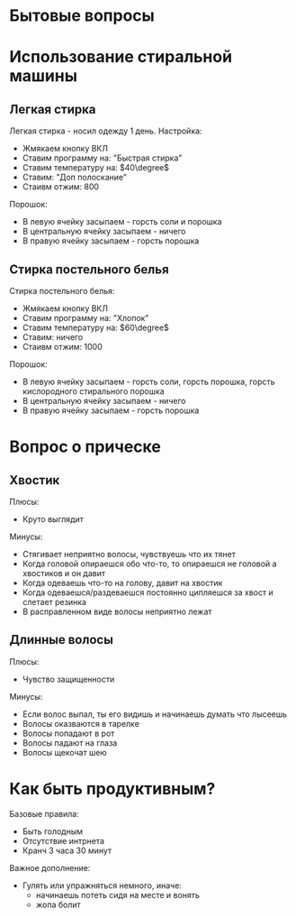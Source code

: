 # Бытовые вопросы

# Использование стиральной машины

## Легкая стирка

Легкая стирка - носил одежду 1 день. Настройка:

-   Жмякаем кнопку ВКЛ
-   Ставим программу на: "Быстрая стирка"
-   Ставим температуру на: $40\degree$
-   Ставим: "Доп полоскание"
-   Стаивм отжим: 800

Порошок:

-   В левую ячейку засыпаем - горсть соли и порошка
-   В центральную ячейку засыпаем - ничего
-   В правую ячейку засыпаем - горсть порошка

## Стирка постельного белья

Стирка постельного белья:

-   Жмякаем кнопку ВКЛ
-   Ставим программу на: "Хлопок"
-   Ставим температуру на: $60\degree$
-   Ставим: ничего
-   Стаивм отжим: 1000

Порошок:

-   В левую ячейку засыпаем - горсть соли, горсть порошка, горсть кислородного стирального порошка
-   В центральную ячейку засыпаем - ничего
-   В правую ячейку засыпаем - горсть порошка

# Вопрос о прическе

## Хвостик

Плюсы:

-   Круто выглядит

Минусы:

-   Стягивает неприятно волосы, чувствуешь что их тянет
-   Когда головой опираешся обо что-то, то опираешся не головой а хвостиков и он давит
-   Когда одеваешь что-то на голову, давит на хвостик
-   Когда одеваешся/раздеваешся постоянно ципляешся за хвост и слетает резинка
-   В расправленном виде волосы неприятно лежат

## Длинные волосы

Плюсы:

-   Чувство защищенности

Минусы:

-   Если волос выпал, ты его видишь и начинаешь думать что лысеешь
-   Волосы оказваются в тарелке
-   Волосы попадают в рот
-   Волосы падают на глаза
-   Волосы щекочат шею

# Как быть продуктивным?

Базовые правила:

-   Быть голодным
-   Отсутствие интрнета
-   Кранч 3 часа 30 минут

Важное дополнение:

-   Гулять или упражняться немного, иначе:
    -   начинаешь потеть сидя на месте и вонять
    -   жопа болит
